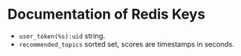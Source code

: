 # Documentation of Redis Keys

-   `user_token(%s):uid` string.
-   `recommended_topics` sorted set, scores are timestamps in seconds.
